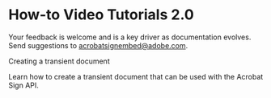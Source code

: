 # How-to Video Tutorials 2.0

<InlineAlert slots="text" />

Your feedback is welcome and is a key driver as documentation evolves. Send suggestions to [acrobatsignembed@adobe.com](mailto:acrobatsignembed%40adobe.com).

Creating a transient document

Learn how to create a transient document that can be used with the Acrobat Sign API.

